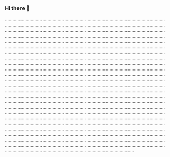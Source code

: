 ### Hi there 👋

....................................................................................................................................................................................................................................................................................................................................................................................................................................................................................................................................................................................................................................................................................................................................................................................................................................................................................................................................................................................................................................................................................................................................................................................................................................................................................................................................................................................................................................................................................................................................................................................................................................................................................................................................................................................................................................................................................................................................................................................................................................................................................................................................................................................................................................................................................................................................................................................................................................................................................................................................................................................................................................................................................................................................................................................................................................................................................................................................................................................................................................................................................................................................................................................................